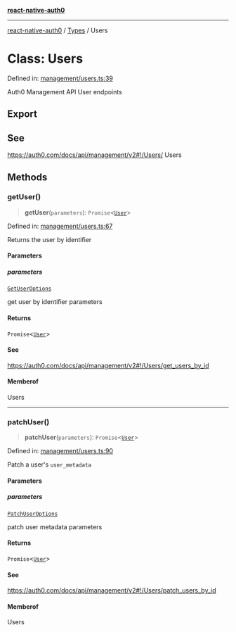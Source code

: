 [**react-native-auth0**](../../README.md)

---

[react-native-auth0](../../globals.md) / [Types](../README.md) / Users

# Class: Users

Defined in: [management/users.ts:39](https://github.com/auth0/react-native-auth0/blob/64b3136e2ba68da80f979438fc7bc3abab9becdd/src/management/users.ts#L39)

Auth0 Management API User endpoints

## Export

## See

https://auth0.com/docs/api/management/v2#!/Users/
Users

## Methods

### getUser()

> **getUser**(`parameters`): `Promise`\<[`User`](../../type-aliases/User.md)\>

Defined in: [management/users.ts:67](https://github.com/auth0/react-native-auth0/blob/64b3136e2ba68da80f979438fc7bc3abab9becdd/src/management/users.ts#L67)

Returns the user by identifier

#### Parameters

##### parameters

[`GetUserOptions`](../../interfaces/GetUserOptions.md)

get user by identifier parameters

#### Returns

`Promise`\<[`User`](../../type-aliases/User.md)\>

#### See

https://auth0.com/docs/api/management/v2#!/Users/get_users_by_id

#### Memberof

Users

---

### patchUser()

> **patchUser**(`parameters`): `Promise`\<[`User`](../../type-aliases/User.md)\>

Defined in: [management/users.ts:90](https://github.com/auth0/react-native-auth0/blob/64b3136e2ba68da80f979438fc7bc3abab9becdd/src/management/users.ts#L90)

Patch a user's `user_metadata`

#### Parameters

##### parameters

[`PatchUserOptions`](../../interfaces/PatchUserOptions.md)

patch user metadata parameters

#### Returns

`Promise`\<[`User`](../../type-aliases/User.md)\>

#### See

https://auth0.com/docs/api/management/v2#!/Users/patch_users_by_id

#### Memberof

Users
